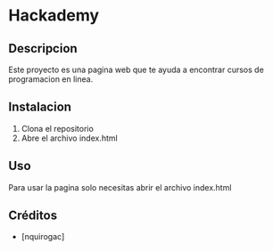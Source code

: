 # Hackademy
## Descripcion
Este proyecto es una pagina web que te ayuda a encontrar cursos de programacion en linea.
## Instalacion
1. Clona el repositorio
2. Abre el archivo index.html
## Uso
Para usar la pagina solo necesitas abrir el archivo index.html
## Créditos
- [nquirogac]